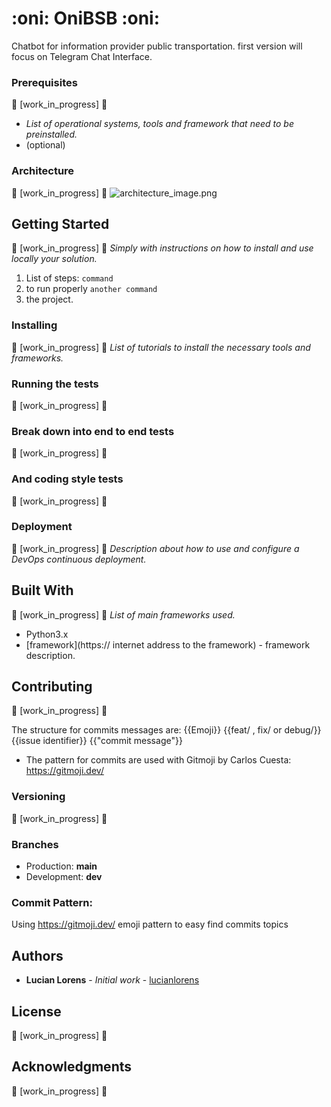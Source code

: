# :oni: OniBSB :oni:
Chatbot for information provider public transportation.
first version will focus on Telegram Chat Interface.

 
### Prerequisites
:construction: [work_in_progress] :construction:
* _List of operational systems, tools and framework that need to be preinstalled._
* (optional)

### Architecture
:construction: [work_in_progress] :construction:
![architecture_image.png](link/to/file.png)

## Getting Started
:construction: [work_in_progress] :construction:
_Simply with instructions on how to install and use locally your solution._
1. List of steps: `command`
2. to run properly `another command`
3. the project.

### Installing
:construction: [work_in_progress] :construction:
_List of tutorials to install the necessary tools and frameworks._

### Running the tests
:construction: [work_in_progress] :construction:

### Break down into end to end tests
:construction: [work_in_progress] :construction:

### And coding style tests
:construction: [work_in_progress] :construction:

### Deployment
:construction: [work_in_progress] :construction:
_Description about how to use and configure a DevOps continuous deployment._

## Built With
:construction: [work_in_progress] :construction:
_List of main frameworks used._
* Python3.x
* [framework](https:// internet address to the framework) - framework description.

## Contributing
:construction: [work_in_progress] :construction:

The structure for commits messages are:
{{Emoji}} {{feat/ , fix/ or debug/}} {{issue identifier}} {{"commit message"}}

* The pattern for commits are used with Gitmoji by Carlos Cuesta:
https://gitmoji.dev/

### Versioning
:construction: [work_in_progress] :construction:

### Branches
* Production: **main**
* Development: **dev**

### Commit Pattern:
Using https://gitmoji.dev/ emoji pattern to easy find commits topics

## Authors
* **Lucian Lorens** - *Initial work* - [lucianlorens](https://github.com/lucianlorens)

## License
:construction: [work_in_progress] :construction:

## Acknowledgments
:construction: [work_in_progress] :construction:
